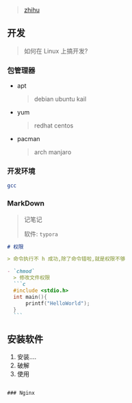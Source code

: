 <!--
title: 05-Linux能干什么
sort:
-->

> [zhihu](https://zhihu.com/search?q=linux能干什么&utm_content=search_suggestion&type=content)

## 开发

> 如何在 Linux 上搞开发?

### 包管理器

- apt

  > debian ubuntu kail

- yum

  > redhat centos

- pacman

  > arch manjaro

### 开发环境

```bash
gcc
```

### MarkDown

> 记笔记
>
> 软件: `typora`

````markdown
# 权限

> 命令执行不 h 成功,除了命令错啦,就是权限不够

- `chmod`
  > 修改文件权限
  ```c
  #include <stdio.h>
  int main(){
      printf("HelloWorld");
  }
  ```
````

## 安装软件

1. 安装....
2. 破解
3. 使用

```

### Nginx

```
